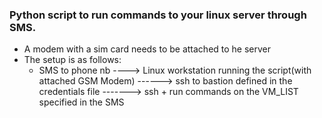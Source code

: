 ### Python script to run commands to your linux server through SMS.
* A modem with a sim card needs to be attached to he server
* The setup is as follows:
    * SMS to phone nb ----> Linux workstation running the script(with attached GSM Modem) ------> ssh to bastion defined in the credentials file -------> ssh + run commands on the VM_LIST specified in the SMS 
